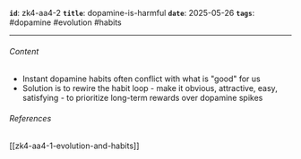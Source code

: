 **`id`**: zk4-aa4-2
**`title`**: dopamine-is-harmful
**`date`**: 2025-05-26
**`tags`**: #dopamine #evolution #habits

---

###### Content

-   Instant dopamine habits often conflict with what is "good" for us
-   Solution is to rewire the habit loop - make it obvious, attractive, easy, satisfying - to prioritize long-term rewards over dopamine spikes

###### References

[[zk4-aa4-1-evolution-and-habits]]
